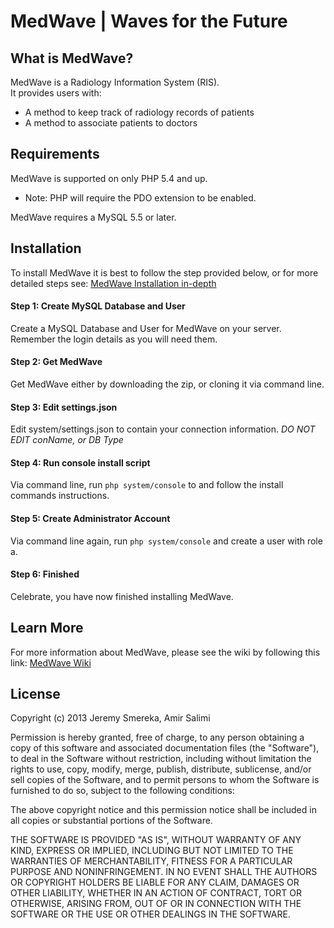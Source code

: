 MedWave | Waves for the Future  
==================================

What is MedWave?
----------------

MedWave is a Radiology Information System (RIS).  
It provides users with:
- A method to keep track of radiology records of patients
- A method to associate patients to doctors

Requirements
------------

MedWave is supported on only PHP 5.4 and up.
* Note: PHP will require the PDO extension to be enabled.
  
MedWave requires a MySQL 5.5 or later.

Installation
------------

To install MedWave it is best to follow the step provided below, or for more detailed steps see: [MedWave Installation in-depth][2]

#### Step 1: Create MySQL Database and User
Create a MySQL Database and User for MedWave on your server. Remember the login details as you will need them.

#### Step 2: Get MedWave
Get MedWave either by downloading the zip, or cloning it via command line.

#### Step 3: Edit settings.json
Edit system/settings.json to contain your connection information. *DO NOT EDIT conName, or DB Type*

#### Step 4: Run console install script
Via command line, run `php system/console` to and follow the install commands instructions.

#### Step 5: Create Administrator Account
Via command line again, run `php system/console` and create a user with role a.

#### Step 6: Finished
Celebrate, you have now finished installing MedWave.

Learn More
----------

For more information about MedWave, please see the wiki by following this link: [MedWave Wiki][1]


License
-------



Copyright (c) 2013 Jeremy Smereka, Amir Salimi

Permission is hereby granted, free of charge, to any person obtaining a copy of this software and associated documentation files (the "Software"), to deal in the Software without restriction, including without limitation the rights to use, copy, modify, merge, publish, distribute, sublicense, and/or sell copies of the Software, and to permit persons to whom the Software is furnished to do so, subject to the following conditions:

The above copyright notice and this permission notice shall be included in all copies or substantial portions of the Software.

THE SOFTWARE IS PROVIDED "AS IS", WITHOUT WARRANTY OF ANY KIND, EXPRESS OR IMPLIED, INCLUDING BUT NOT LIMITED TO THE WARRANTIES OF MERCHANTABILITY, FITNESS FOR A PARTICULAR PURPOSE AND NONINFRINGEMENT. IN NO EVENT SHALL THE AUTHORS OR COPYRIGHT HOLDERS BE LIABLE FOR ANY CLAIM, DAMAGES OR OTHER LIABILITY, WHETHER IN AN ACTION OF CONTRACT, TORT OR OTHERWISE, ARISING FROM, OUT OF OR IN CONNECTION WITH THE SOFTWARE OR THE USE OR OTHER DEALINGS IN THE SOFTWARE.


[1]: https://github.com/ekoedmedia/MedWave/wiki
[2]: https://github.com/ekoedmedia/MedWave/wiki/Detailed-Installation
